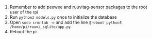 
1. Remember to add peewee and ruuvitag-sensor packages to the root user of the rpi
2. Run `python3 models.py` once to initialize the database 
3. Open `sudo crontab -e` and add the line `@reboot python3 /home/pi/ruuvi_sqlite/app.py`  
4. Reboot the pi
